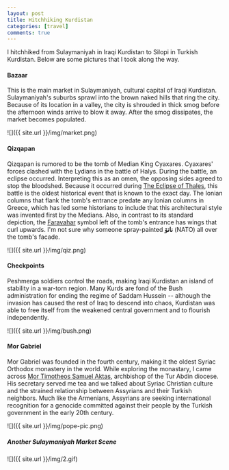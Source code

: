 ```yaml
---
layout: post
title: Hitchhiking Kurdistan
categories: [travel]
comments: true
---
```


I hitchhiked from Sulaymaniyah in Iraqi Kurdistan to Silopi in Turkish Kurdistan. Below are some pictures that I took along the way.

#### Bazaar

This is the main market in Sulaymaniyah, cultural capital of Iraqi Kurdistan. Sulaymaniyah's suburbs sprawl into the brown naked hills that ring the city. Because of its location in a valley, the city is shrouded in thick smog before the afternoon winds arrive to blow it away. After the smog dissipates, the market becomes populated.

![]({{ site.url }}/img/market.png)

#### Qizqapan

Qizqapan is rumored to be the tomb of Median King Cyaxares. Cyaxares' forces clashed with the Lydians in the battle of Halys. During the battle, an eclipse occurred. Interpreting this as an omen, the opposing sides agreed to stop the bloodshed. Because it occurred during [The Eclipse of Thales](https://en.wikipedia.org/wiki/Eclipse_of_Thales), this battle is the oldest historical event that is known to the exact day. The Ionian columns that flank the tomb's entrance predate any Ionian columns in Greece, which has led some historians to include that this architectural style was invented first by the Medians. Also, in contrast to its standard depiction, the [Faravahar](https://en.wikipedia.org/wiki/Faravahar) symbol left of the tomb's entrance has wings that curl upwards. I'm not sure why someone spray-painted **ناتۆ** (NATO) all over the tomb's facade.

![]({{ site.url }}/img/qiz.png)

<!--more-->

#### Checkpoints

Peshmerga soldiers control the roads, making Iraqi Kurdistan an island of stability in a war-torn region. Many Kurds are fond of the Bush administration for ending the regime of Saddam Hussein -- although the invasion has caused the rest of Iraq to descend into chaos, Kurdistan was able to free itself from the weakened central government and to flourish independently.

![]({{ site.url }}/img/bush.png)

#### Mor Gabriel

Mor Gabriel was founded in the fourth century, making it the oldest Syriac Orthodox monastery in the world. While exploring the monastary, I came across [Mor Timotheos Samuel Aktas](http://www.syriacchristianity.info/bio/SyriacOrthodox/bio_TimotheosAktas.htm), archbishop of the Tur Abdin diocese. His secretary served me tea and we talked about Syriac Christian culture and the strained relationship between Assyrians and their Turkish neighbors. Much like the Armenians, Assyrians are seeking international recognition for a genocide committed against their people by the Turkish government in the early 20th century.

![]({{ site.url }}/img/pope-pic.png)


##### Another Sulaymaniyah Market Scene

![]({{ site.url }}/img/2.gif)

